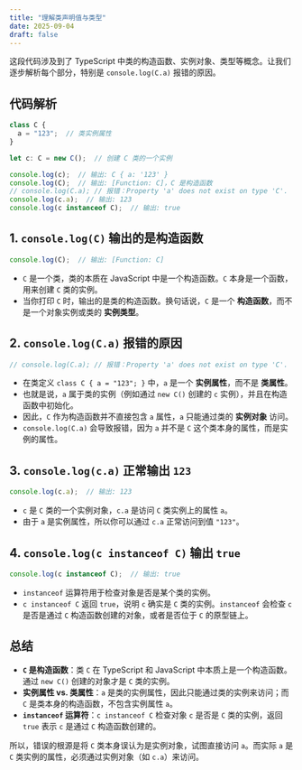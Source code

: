```yaml
---
title: "理解类声明值与类型"
date: 2025-09-04
draft: false
---
```


这段代码涉及到了 TypeScript 中类的构造函数、实例对象、类型等概念。让我们逐步解析每个部分，特别是 `console.log(C.a)` 报错的原因。

## 代码解析

```typescript
class C {
  a = "123";  // 类实例属性
}

let c: C = new C();  // 创建 C 类的一个实例

console.log(c);  // 输出: C { a: '123' }
console.log(C);  // 输出: [Function: C]，C 是构造函数
// console.log(C.a); // 报错：Property 'a' does not exist on type 'C'.
console.log(c.a);  // 输出: 123
console.log(c instanceof C);  // 输出: true
```

## 1. `console.log(C)` 输出的是构造函数

```typescript
console.log(C);  // 输出: [Function: C]
```

- `C` 是一个类，类的本质在 JavaScript 中是一个构造函数。`C` 本身是一个函数，用来创建 `C` 类的实例。
- 当你打印 `C` 时，输出的是类的构造函数。换句话说，`C` 是一个 **构造函数**，而不是一个对象实例或类的 **实例类型**。

## 2. `console.log(C.a)` 报错的原因

```typescript
// console.log(C.a); // 报错：Property 'a' does not exist on type 'C'.
```

- 在类定义 `class C { a = "123"; }` 中，`a` 是一个 **实例属性**，而不是 **类属性**。
- 也就是说，`a` 属于类的实例（例如通过 `new C()` 创建的 `c` 实例），并且在构造函数中初始化。
- 因此，`C` 作为构造函数并不直接包含 `a` 属性，`a` 只能通过类的 **实例对象** 访问。
- `console.log(C.a)` 会导致报错，因为 `a` 并不是 `C` 这个类本身的属性，而是实例的属性。

## 3. `console.log(c.a)` 正常输出 `123`

```typescript
console.log(c.a);  // 输出: 123
```

- `c` 是 `C` 类的一个实例对象，`c.a` 是访问 `C` 类实例上的属性 `a`。
- 由于 `a` 是实例属性，所以你可以通过 `c.a` 正常访问到值 `"123"`。

## 4. `console.log(c instanceof C)` 输出 `true`

```typescript
console.log(c instanceof C);  // 输出: true
```

- `instanceof` 运算符用于检查对象是否是某个类的实例。
- `c instanceof C` 返回 `true`，说明 `c` 确实是 `C` 类的实例。`instanceof` 会检查 `c` 是否是通过 `C` 构造函数创建的对象，或者是否位于 `C` 的原型链上。

## 总结

- **`C` 是构造函数**：类 `C` 在 TypeScript 和 JavaScript 中本质上是一个构造函数。通过 `new C()` 创建的对象才是 `C` 类的实例。
- **实例属性 vs. 类属性**：`a` 是类的实例属性，因此只能通过类的实例来访问；而 `C` 是类本身的构造函数，不包含实例属性 `a`。
- **`instanceof` 运算符**：`c instanceof C` 检查对象 `c` 是否是 `C` 类的实例，返回 `true` 表示 `c` 是通过 `C` 构造函数创建的。

所以，错误的根源是将 `C` 类本身误认为是实例对象，试图直接访问 `a`。而实际 `a` 是 `C` 类实例的属性，必须通过实例对象（如 `c.a`）来访问。
